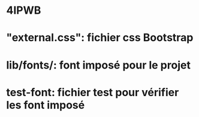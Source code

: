 # 4IPWB

# "external.css": fichier css Bootstrap
# lib/fonts/: font imposé pour le projet
# test-font: fichier test pour vérifier les font imposé